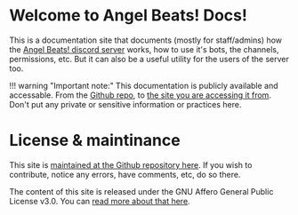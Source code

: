 # Welcome to Angel Beats! Docs!

This is a documentation site that documents (mostly for staff/admins) how the [Angel Beats! discord server](https://discord.gg/bbXNJna) works, how to use it's bots, the channels, permissions, etc. But it can also be a useful utility for the users of the server too.

!!! warning "Important note:"
    This documentation is publicly available and accessable. From the [Github repo](https://github.com/KanChiMoe/AngelDocs), to [the site you are accessing it from](https://angelbeatsdocs.readthedocs.io). Don't put any private or sensitive information or practices here.
	
# License & maintinance

This site is [maintained at the Github repository here](https://github.com/KanChiMoe/AngelDocs). If you wish to contribute, notice any errors, have comments, etc, do so there.

The content of this site is released under the GNU Affero General Public License v3.0. You can [read more about that here](https://github.com/KanChiMoe/AngelDocs/blob/master/LICENSE).